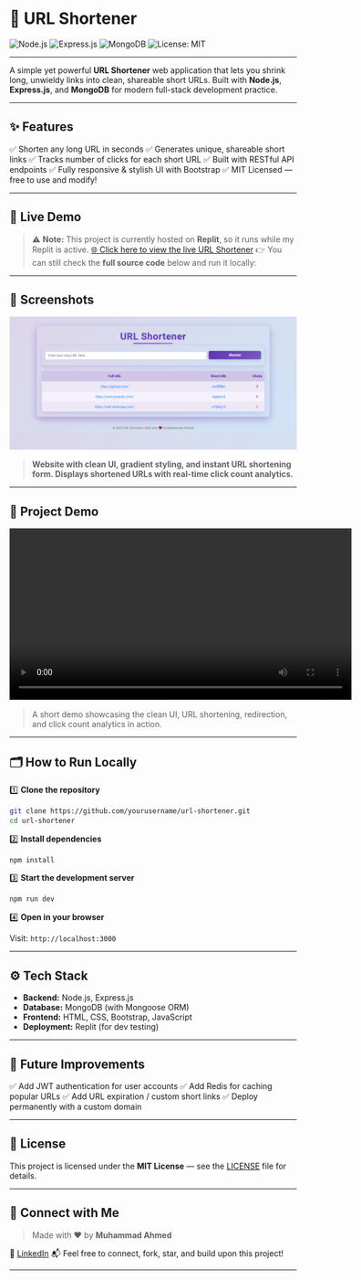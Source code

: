 # 📎 URL Shortener

![Node.js](https://img.shields.io/badge/Node.js-339933?logo=nodedotjs\&logoColor=white)
![Express.js](https://img.shields.io/badge/Express.js-000000?logo=express\&logoColor=white)
![MongoDB](https://img.shields.io/badge/MongoDB-47A248?logo=mongodb\&logoColor=white)
![License: MIT](https://img.shields.io/badge/License-MIT-yellow.svg)

---

A simple yet powerful **URL Shortener** web application that lets you shrink long, unwieldy links into clean, shareable short URLs.
Built with **Node.js**, **Express.js**, and **MongoDB** for modern full-stack development practice.

---

## ✨ Features

✅ Shorten any long URL in seconds
✅ Generates unique, shareable short links
✅ Tracks number of clicks for each short URL
✅ Built with RESTful API endpoints
✅ Fully responsive & stylish UI with Bootstrap
✅ MIT Licensed — free to use and modify!

---

## 🚀 Live Demo

> ⚠️ **Note:** This project is currently hosted on **Replit**, so it runs while my Replit is active.
> [🌐 Click here to view the live URL Shortener](https://4918ba1d-5e89-4acd-ae8e-fd3a44daeedf-00-z5ucmngd1374.pike.replit.dev/)
> 👉 You can still check the **full source code** below and run it locally:

---

## 📸 Screenshots

![URL Shortener Screenshot](URL%20Shortener%20Pic.png)

> **Website with clean UI, gradient styling, and instant URL shortening form. Displays shortened URLs with real-time click count analytics.**

---

## 🎥 Project Demo

<video src="URL%20Shortener%20Demo.mp4" controls width="600"></video>

> A short demo showcasing the clean UI, URL shortening, redirection, and click count analytics in action.

---

## 🗂️ How to Run Locally

1️⃣ **Clone the repository**

```bash
git clone https://github.com/yourusername/url-shortener.git
cd url-shortener
```

2️⃣ **Install dependencies**

```bash
npm install
```

3️⃣ **Start the development server**

```bash
npm run dev
```

4️⃣ **Open in your browser**

Visit: `http://localhost:3000`

---

## ⚙️ Tech Stack

* **Backend:** Node.js, Express.js
* **Database:** MongoDB (with Mongoose ORM)
* **Frontend:** HTML, CSS, Bootstrap, JavaScript
* **Deployment:** Replit (for dev testing)

---

## 📌 Future Improvements

✅ Add JWT authentication for user accounts
✅ Add Redis for caching popular URLs
✅ Add URL expiration / custom short links
✅ Deploy permanently with a custom domain

---

## 📝 License

This project is licensed under the **MIT License** — see the [LICENSE](./LICENSE) file for details.

---

## 🤝 Connect with Me

> Made with ❤️ by **Muhammad Ahmed**

🔗 [LinkedIn](https://www.linkedin.com/in/muhammad-ahmed-5b7850340/)
📬 Feel free to connect, fork, star, and build upon this project!

---
